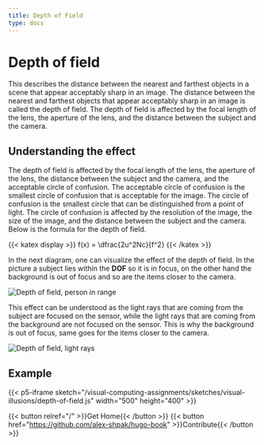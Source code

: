 ```yaml
---
title: Depth of Field
type: docs
---
```


# **Depth of field**

This describes the distance between the nearest and farthest objects in a scene that appear acceptably sharp in an image. The distance between the nearest and farthest objects that appear acceptably sharp in an image is called the depth of field. The depth of field is affected by the focal length of the lens, the aperture of the lens, and the distance between the subject and the camera.

## Understanding the effect

The depth of field is affected by the focal length of the lens, the aperture of the lens, the distance between the subject and the camera, and the acceptable circle of confusion. The acceptable circle of confusion is the smallest circle of confusion that is acceptable for the image. The circle of confusion is the smallest circle that can be distinguished from a point of light. The circle of confusion is affected by the resolution of the image, the size of the image, and the distance between the subject and the camera. Below is the formula for the depth of field.

{{< katex display >}}
f(x) = \dfrac{2u^2Nc}{f^2}
{{< /katex >}}

In the next diagram, one can visualize the effect of the depth of field. In the picture a subject lies within the **DOF** so it is in focus, on the other hand the background is out of focus and so are the items closer to the camera.

![Depth of field, person in range](https://paul-moros-visual-computing.s3.us-east-2.amazonaws.com/dof-01.png)

This effect can be understood as the light rays that are coming from the subject are focused on the sensor, while the light rays that are coming from the background are not focused on the sensor. This is why the background is out of focus, same goes for the items closer to the camera.

![Depth of field, light rays](https://paul-moros-visual-computing.s3.us-east-2.amazonaws.com/dof-02.png)

## Example

{{< p5-iframe sketch="/visual-computing-assignments/sketches/visual-illusions/depth-of-field.js" width="500" height="400" >}}

{{< button relref="/" >}}Get Home{{< /button >}}
{{< button href="https://github.com/alex-shpak/hugo-book" >}}Contribute{{< /button >}}
